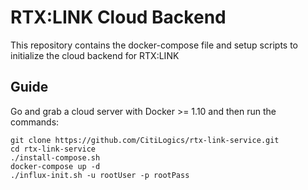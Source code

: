 # RTX:LINK Cloud Backend
This repository contains the docker-compose file  and setup scripts to initialize the cloud backend for RTX:LINK

## Guide
Go and grab a cloud server with Docker >= 1.10 and then run the commands:

```
git clone https://github.com/CitiLogics/rtx-link-service.git
cd rtx-link-service
./install-compose.sh
docker-compose up -d
./influx-init.sh -u rootUser -p rootPass
```
